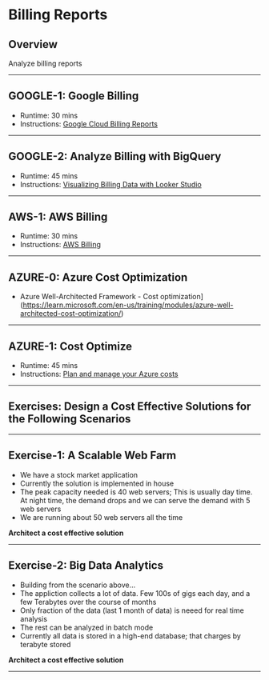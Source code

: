 # Billing Reports

## Overview

Analyze billing reports

---

## GOOGLE-1: Google Billing

* Runtime: 30 mins
* Instructions: [Google Cloud Billing Reports](https://www.cloudskillsboost.google/focuses/6268?catalog_rank=%7B%22rank%22%3A3%2C%22num_filters%22%3A0%2C%22has_search%22%3Atrue%7D&parent=catalog&search_id=23108740)

---

## GOOGLE-2: Analyze Billing with BigQuery

* Runtime: 45 mins
* Instructions: [Visualizing Billing Data with Looker Studio](https://www.cloudskillsboost.google/focuses/7115?catalog_rank=%7B%22rank%22%3A5%2C%22num_filters%22%3A0%2C%22has_search%22%3Atrue%7D&parent=catalog&search_id=23108740)

---

## AWS-1: AWS Billing

* Runtime: 30 mins
* Instructions: [AWS Billing](https://aws.amazon.com/aws-cost-management/aws-billing/)

---

## AZURE-0: Azure Cost Optimization

* Azure Well-Architected Framework - Cost optimization](https://learn.microsoft.com/en-us/training/modules/azure-well-architected-cost-optimization/)

---

## AZURE-1: Cost Optimize

* Runtime: 45 mins
* Instructions: [Plan and manage your Azure costs](https://learn.microsoft.com/en-us/training/modules/plan-manage-azure-costs/)

---

## Exercises: Design a Cost Effective Solutions for the Following Scenarios

---

## Exercise-1: A Scalable Web Farm

* We have a stock market application
* Currently the solution is implemented in house
* The peak capacity needed is 40 web servers; This is usually day time.  At night time, the demand drops and we can serve the demand with 5 web servers
* We are running about 50 web servers all the time

**Architect a cost effective solution**

---

## Exercise-2: Big Data Analytics

* Building from the scenario above...
* The appliction collects a lot of data. Few 100s of gigs each day, and a few Terabytes over the course of months
* Only fraction of the data (last 1 month of data) is neeed for real time analysis
* The rest can be analyzed in batch mode
* Currently all data is stored in a high-end database; that charges by terabyte stored

**Architect a cost effective solution**

---

